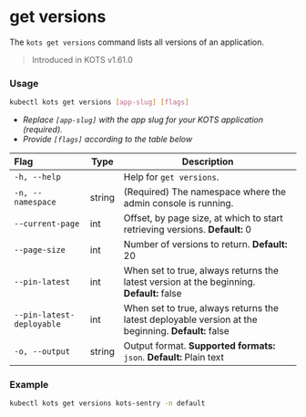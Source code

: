 # get versions

The `kots get versions` command lists all versions of an application.

> Introduced in KOTS v1.61.0

### Usage

```bash
kubectl kots get versions [app-slug] [flags]
```

- _Replace `[app-slug]` with the app slug for your KOTS application (required)._
- _Provide `[flags]` according to the table below_

| Flag                      | Type   | Description                                                                                         |
| :------------------------ | ------ | --------------------------------------------------------------------------------------------------- |
| `-h, --help`              |        | Help for `get versions`.                                                                            |
| `-n, --namespace`         | string | (Required) The namespace where the admin console is running.                                        |
| `--current-page`          | int    | Offset, by page size, at which to start retrieving versions. **Default:** 0                         |
| `--page-size`             | int    | Number of versions to return. **Default:** 20                                                       |
| `--pin-latest`            | int    | When set to true, always returns the latest version at the beginning. **Default:** false            |
| `--pin-latest-deployable` | int    | When set to true, always returns the latest deployable version at the beginning. **Default:** false |
| `-o, --output`            | string | Output format. **Supported formats:** `json`. **Default:** Plain text                               |

### Example

```bash
kubectl kots get versions kots-sentry -n default
```

